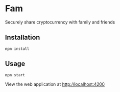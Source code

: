 # Fam

Securely share cryptocurrency with family and friends

## Installation
```npm install```

## Usage
```npm start```

View the web application at [http://localhost:4200](http://localhost:4200)
